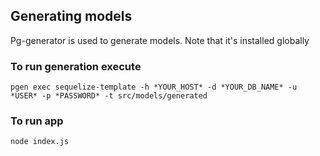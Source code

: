 ## Generating models
Pg-generator is used to generate models. Note that it's installed globally

### To run generation execute
`pgen exec sequelize-template -h *YOUR_HOST* -d *YOUR_DB_NAME* -u *USER* -p *PASSWORD* -t src/models/generated`

### To run app
`node index.js`
